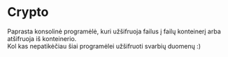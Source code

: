 # Crypto
Paprasta konsolinė programėlė, kuri užšifruoja failus į failų konteinerį arba atšifruoja iš konteinerio.  
Kol kas nepatikėčiau šiai programėlei užšifruoti svarbių duomenų :) 
